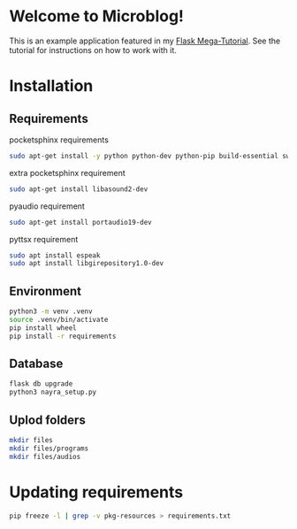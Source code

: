 # Welcome to Microblog!

This is an example application featured in my [Flask Mega-Tutorial](https://blog.miguelgrinberg.com/post/the-flask-mega-tutorial-part-i-hello-world). See the tutorial for instructions on how to work with it.

# Installation
## Requirements
pocketsphinx requirements
```bash
sudo apt-get install -y python python-dev python-pip build-essential swig git libpulse-dev
```
extra pocketsphinx requirement
```bash
sudo apt-get install libasound2-dev
```

pyaudio requirement
```bash
sudo apt-get install portaudio19-dev
```

pyttsx requirement
```bash
sudo apt install espeak
sudo apt install libgirepository1.0-dev
```

## Environment
```bash
python3 -m venv .venv
source .venv/bin/activate
pip install wheel
pip install -r requirements
```

## Database
```bash
flask db upgrade
python3 nayra_setup.py
```

## Uplod folders
```bash
mkdir files
mkdir files/programs
mkdir files/audios
```

# Updating requirements
```bash
pip freeze -l | grep -v pkg-resources > requirements.txt
```
